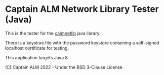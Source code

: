# Captain ALM Network Library Tester (Java)

This is the tester for the [calmnetlib](https://code.mrmelon54.xyz/alfred/calmnetlib) java library.

There is a keystore file with the password keystore containing a self-signed localhost certificate for testing.

This application targets Java 8.

(C) Captain ALM 2022 - Under the BSD 3-Clause License
